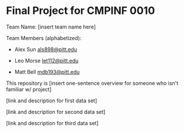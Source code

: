 # Final Project for CMPINF 0010
Team Name: [insert team name here]

Team Members (alphabetized):

- Alex Sun als898@pitt.edu

- Leo Morse let112@pitt.edu

- Matt Bell mdb193@pitt.edu

This repository is [insert one-sentence overview for someone who isn't familiar w/ project]

[link and description for first data set]

[link and description for second data set]

[link and description for third data set]
